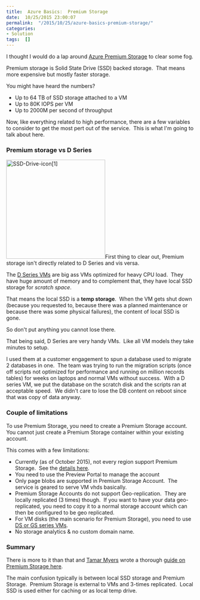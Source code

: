 ```yaml
---
title:  Azure Basics:  Premium Storage
date:  10/25/2015 23:00:07
permalink:  "/2015/10/25/azure-basics-premium-storage/"
categories:
- Solution
tags:  []
---
```

I thought I would do a lap around <a href="https://azure.microsoft.com/en-us/services/storage/premium-storage/" target="_blank">Azure Premium Storage</a> to clear some fog.

Premium storage is Solid State Drive (SSD) backed storage.  That means more expensive but mostly faster storage.

You might have heard the numbers?
<ul>
	<li>Up to 64 TB of SSD storage attached to a VM</li>
	<li>Up to 80K IOPS per VM</li>
	<li>Up to 2000M per second of throughput</li>
</ul>
Now, like everything related to high performance, there are a few variables to consider to get the most pert out of the service.  This is what I'm going to talk about here.
<h3>Premium storage vs D Series</h3>
<a href="https://vincentlauzon.files.wordpress.com/2015/10/ssd-drive-icon1.png"><img class=" wp-image-1316 alignleft" src="https://vincentlauzon.files.wordpress.com/2015/10/ssd-drive-icon1.png" alt="SSD-Drive-icon[1]" width="265" height="265" /></a>First thing to clear out, Premium storage isn't directly related to D Series and vis versa.

The <a href="https://azure.microsoft.com/en-us/blog/new-d-series-virtual-machine-sizes/" target="_blank">D Series VMs</a> are big ass VMs optimized for heavy CPU load.  They have huge amount of memory and to complement that, they have local SSD storage for <em>scratch space</em>.

That means the local SSD is a <strong>temp storage</strong>.  When the VM gets shut down (because you requested to, because there was a planned maintenance or because there was some physical failures), the content of local SSD is gone.

So don't put anything you cannot lose there.

That being said, D Series are very handy VMs.  Like all VM models they take minutes to setup.

I used them at a customer engagement to spun a database used to migrate 2 databases in one.  The team was trying to run the migration scripts (once off scripts not optimized for performance and running on million records tables) for weeks on laptops and normal VMs without success.  With a D series VM, we put the database on the scratch disk and the scripts ran at acceptable speed.  We didn't care to lose the DB content on reboot since that was copy of data anyway.
<h3>Couple of limitations</h3>
To use Premium Storage, you need to create a Premium Storage account.  You cannot just create a Premium Storage container within your existing account.

This comes with a few limitations:
<ul>
	<li>Currently (as of October 2015), not every region support Premium Storage.  See the <a href="http://azure.microsoft.com/regions/#services" target="_blank">details here</a>.</li>
	<li>You need to use the Preview Portal to manage the account</li>
	<li>Only page blobs are supported in Premium Storage Account.  The service is geared to serve VM vhds basically.</li>
	<li>Premium Storage Accounts do not support Geo-replication.  They are locally replicated (3 times) though.  If you want to have your data geo-replicated, you need to copy it to a normal storage account which can then be configured to be geo replicated.</li>
	<li>For VM disks (the main scenario for Premium Storage), you need to use <a href="https://azure.microsoft.com/en-us/documentation/articles/virtual-machines-size-specs/" target="_blank">DS or GS series VMs</a>.</li>
	<li>No storage analytics &amp; no custom domain name.</li>
</ul>
<h3>Summary</h3>
There is more to it than that and <a href="https://github.com/tamram" target="_blank">Tamar Myers</a> wrote a thorough <a href="https://azure.microsoft.com/en-us/documentation/articles/storage-premium-storage-preview-portal/" target="_blank">guide on Premium Storage here</a>.

The main confusion typically is between local SSD storage and Premium Storage.  Premium Storage is external to VMs and 3-times replicated.  Local SSD is used either for caching or as local temp drive.
